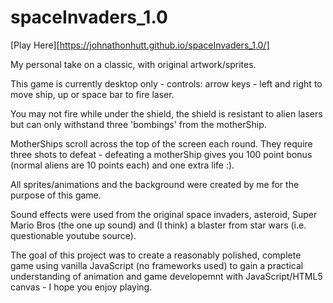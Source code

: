 # spaceInvaders_1.0

[Play Here][https://johnathonhutt.github.io/spaceInvaders_1.0/]

My personal take on a classic, with original artwork/sprites.

This game is currently desktop only - controls: arrow keys - left and right to move ship, up or space bar to fire laser.

You may not fire while under the shield, the shield is resistant to alien lasers but can only withstand three 'bombings' from the motherShip.

MotherShips scroll across the top of the screen each round. They require three shots to defeat - defeating a motherShip gives you 100 point bonus (normal aliens are 10 points each) and one extra life :).

All sprites/animations and the background were created by me for the purpose of this game.

Sound effects were used from the original space invaders, asteroid, Super Mario Bros (the one up sound) and (I think) a blaster from star wars (i.e. questionable youtube source).

The goal of this project was to create a reasonably polished, complete game using vanilla JavaScript (no frameworks used) to gain a practical understanding of animation and game developemnt with JavaScript/HTML5 canvas - I hope you enjoy playing.
